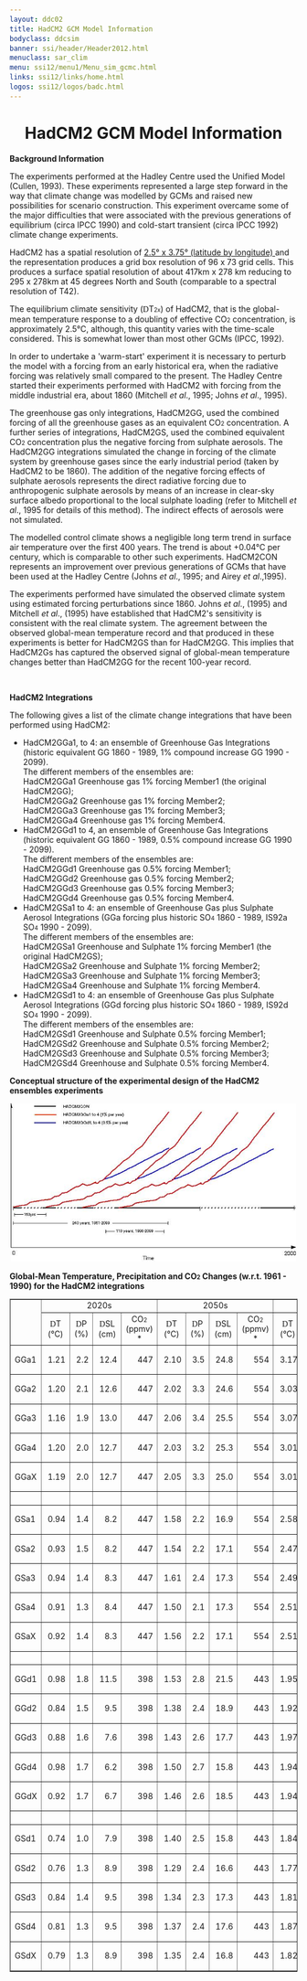 ```yaml
---
layout: ddc02
title: HadCM2 GCM Model Information
bodyclass: ddcsim
banner: ssi/header/Header2012.html
menuclass: sar_clim
menu: ssi12/menu1/Menu_sim_gcmc.html
links: ssi12/links/home.html
logos: ssi12/logos/badc.html
---
```

 <div id="pagetitle">
 <h1 align="center">HadCM2 GCM Model Information </h1>
 </div>
 <!-- End of Page Title Block -->
 
 
 <!-- Insert Model Info Here -->
 <P><B>Background Information</B></P>
 
 <P>The experiments performed at the Hadley Centre 
 used the Unified Model (Cullen, 1993). These experiments represented
 a large step forward in the way that climate change was modelled by
 GCMs and raised new possibilities for scenario construction. This
 experiment overcame some of the major difficulties that were
 associated with the previous generations of equilibrium (circa
 IPCC 1990) and cold-start transient (circa IPCC 1992) climate
 change experiments.</P>
 
 <P>HadCM2 has a spatial resolution of <A HREF="hadcm2_landsea.html">2.5&deg;
 x 3.75&deg; (latitude by longitude) </A>and the representation
 produces a grid box resolution of 96 x 73 grid cells. This produces
 a surface spatial resolution of about 417km x 278 km reducing
 to 295 x 278km at 45 degrees North and South (comparable to a
 spectral resolution of T42).</P>
 
 <P>The equilibrium climate sensitivity (<FONT FACE="Symbol">D</FONT>T<FONT
 SIZE="-2">2x</FONT>) of HadCM2, that is the global-mean temperature
 response to a doubling of effective CO<FONT SIZE="-2">2</FONT>
 concentration, is approximately 2.5&deg;C, although, this quantity
 varies with the time-scale considered. This is somewhat lower
 than most other GCMs (IPCC, 1992).</P>
 
 <P>In order to undertake a 'warm-start' experiment it is necessary
 to perturb the model with a forcing from an early historical era,
 when the radiative forcing was relatively small compared to the
 present. The Hadley Centre started their experiments performed
 with HadCM2 with forcing from the middle industrial era, about
 1860 (Mitchell <I>et al</I>., 1995; Johns <I>et al</I>., 1995).</P>
 
 <P>The greenhouse gas only integrations, HadCM2GG, used the combined
 forcing of all the greenhouse gases as an equivalent CO<FONT SIZE="-2">2</FONT>
 concentration. A further series of integrations, HadCM2GS, used
 the combined equivalent CO<FONT SIZE="-2">2</FONT> concentration
 plus the negative forcing from sulphate aerosols. The HadCM2GG
 integrations simulated the change in forcing of the climate system
 by greenhouse gases since the early industrial period (taken by
 HadCM2 to be 1860). The addition of the negative forcing effects
 of sulphate aerosols represents the direct radiative forcing due
 to anthropogenic sulphate aerosols by means of an increase in
 clear-sky surface albedo proportional to the local sulphate loading
 (refer to Mitchell <I>et al</I>., 1995 for details of this method).
 The indirect effects of aerosols were not simulated.</P>
 
 <P>The modelled control climate shows a negligible long term trend
 in surface air temperature over the first 400 years. The trend
 is about +0.04&deg;C per century, which is comparable to other
 such experiments. HadCM2CON represents an improvement over previous
 generations of GCMs that have been used at the Hadley Centre (Johns
 <I>et al</I>., 1995; and Airey <I>et al</I>.,1995).</P>
 
 <P>The experiments performed have simulated the observed climate
 system using estimated forcing perturbations since 1860. Johns<I> et al</I>.,
 (1995) and Mitchell <I>et al</I>., (1995) have established
 that HadCM2's sensitivity is consistent with the real climate
 system. The agreement between the observed global-mean temperature
 record and that produced in these experiments is better for HadCM2GS
 than for HadCM2GG. This implies that HadCM2Gs has captured the
 observed signal of global-mean temperature changes better than HadCM2GG for
 the recent 100-year record.</P>
 
 <P>&nbsp;</P>
 
 <p><b>HadCM2 Integrations</b></p>
 
 <P>The following gives a list of the climate change integrations
 that have been performed using HadCM2:</P>
 
 <UL>
 <LI>HadCM2GGa1, to 4: an ensemble of Greenhouse Gas Integrations
 (historic equivalent GG 1860 - 1989, 1% compound increase GG
 1990 - 2099).<br/>
 The different members of the ensembles are:<br/>
 HadCM2GGa1 Greenhouse gas 1% forcing Member1 (the original HadCM2GG);<br/>
 HadCM2GGa2 Greenhouse gas 1% forcing Member2;<br/>
 HadCM2GGa3 Greenhouse gas 1% forcing Member3;<br/>
 HadCM2GGa4 Greenhouse gas 1% forcing Member4.</LI>
 
 <LI>HadCM2GGd1 to 4, an ensemble of Greenhouse Gas Integrations
 (historic equivalent GG 1860 - 1989, 0.5% compound increase GG
 1990 - 2099).<br/>
 The different members of the ensembles are:<br/>
 HadCM2GGd1 Greenhouse gas 0.5% forcing Member1;<br/>
 HadCM2GGd2 Greenhouse gas 0.5% forcing Member2;<br/>
 HadCM2GGd3 Greenhouse gas 0.5% forcing Member3;<br/>
 HadCM2GGd4 Greenhouse gas 0.5% forcing Member4.<br/></LI>
 
 <LI>HadCM2GSa1 to 4: an ensemble of Greenhouse Gas plus Sulphate
 Aerosol Integrations (GGa forcing plus historic SO<FONT SIZE="-2">4</FONT>
 1860 - 1989, IS92a SO<FONT SIZE="-2">4</FONT> 1990 - 2099).<br/>
 The different members of the ensembles are:<br/>
 HadCM2GSa1 Greenhouse and Sulphate 1% forcing Member1 (the original HadCM2GS);<br/>
 HadCM2GSa2 Greenhouse and Sulphate 1% forcing Member2;<br/>
 HadCM2GSa3 Greenhouse and Sulphate 1% forcing Member3;<br/>
 HadCM2GSa4 Greenhouse and Sulphate 1% forcing Member4.<br/></LI>
 
 <LI>HadCM2GSd1 to 4: an ensemble of Greenhouse Gas plus Sulphate
 Aerosol Integrations (GGd forcing plus historic SO<FONT SIZE="-2">4</FONT>
 1860 - 1989, IS92d SO<FONT SIZE="-2">4</FONT> 1990 - 2099).<br/>
 The different members of the ensembles are:<br/>
 HadCM2GSd1 Greenhouse and Sulphate 0.5% forcing Member1;<br/>
 HadCM2GSd2 Greenhouse and Sulphate 0.5% forcing Member2;<br/>
 HadCM2GSd3 Greenhouse and Sulphate 0.5% forcing Member3;<br/>
 HadCM2GSd4 Greenhouse and Sulphate 0.5% forcing Member4.<br/></LI>
 </UL>
 
 <P></P>
 
 <P><B>Conceptual structure of the experimental design of the HadCM2 ensembles experiments</B></P>
 
 <P style="text-align:center;">
<IMG SRC="hadcm2_ensembles.jpg" WIDTH="500" HEIGHT="277"
 ALIGN="BOTTOM" BORDER="0" NATURALSIZEFLAG="3"/>
</P>
 
 <P><B>Global-Mean Temperature, Precipitation and CO<FONT SIZE="-2">2</FONT> Changes
 (w.r.t. 1961 - 1990) for the HadCM2 integrations</B></P>
 
 <TABLE WIDTH="95%" BORDER="1" align="center" CELLPADDING="0" CELLSPACING="2">
 <TR>
 <td ROWSPAN="2" ></TD>
 <td COLSPAN="4" align="center">2020s</TD>
 <td COLSPAN="4" align="center">2050s</TD>
 <td COLSPAN="4" align="center">2080s</TD>
 </TR>
 <TR>
 <td ALIGN="CENTER" HEIGHT="34" WIDTH="8%"><FONT FACE="Symbol">D</FONT>T
 <BR CLEAR="ALL">(&deg;C)</td>
 <td ALIGN="CENTER" WIDTH="8%" HEIGHT="34"><FONT FACE="Symbol">D</FONT>P<BR
 CLEAR="ALL">(%)</td>
 <td ALIGN="CENTER" WIDTH="8%" HEIGHT="34"><FONT FACE="Symbol">D</FONT>SL<BR
 CLEAR="ALL">(cm)</td>
 <td ALIGN="CENTER" WIDTH="8%" HEIGHT="34">CO<FONT SIZE="-2">2
 </FONT><BR CLEAR="ALL">(ppmv) *</td>
 <td ALIGN="CENTER" WIDTH="8%" HEIGHT="34"><FONT FACE="Symbol">D</FONT>T<BR
 CLEAR="ALL">(&deg;C)</td>
 <td ALIGN="CENTER" WIDTH="8%" HEIGHT="34"><FONT FACE="Symbol">D</FONT>P<BR
 CLEAR="ALL">(%)</td>
 <td ALIGN="CENTER" WIDTH="8%" HEIGHT="34"><FONT FACE="Symbol">D</FONT>SL
 <BR CLEAR="ALL">(cm)</td>
 <td ALIGN="CENTER" WIDTH="8%" HEIGHT="34">CO<FONT SIZE="-2">2
 </FONT><BR CLEAR="ALL">(ppmv) *</td>
 <td ALIGN="CENTER" WIDTH="8%" HEIGHT="34"><FONT FACE="Symbol">D</FONT>T
 <BR CLEAR="ALL">(&deg;C)</td>
 <td ALIGN="CENTER" WIDTH="8%" HEIGHT="34"><FONT FACE="Symbol">D</FONT>P
 <BR CLEAR="ALL">(%)</td>
 <td ALIGN="CENTER" WIDTH="8%" HEIGHT="34"><FONT FACE="Symbol">D</FONT>SL
 <BR CLEAR="ALL">(cm)</td>
 <td ALIGN="CENTER" WIDTH="8%" HEIGHT="34">CO<FONT SIZE="-2">2
 </FONT><BR CLEAR="ALL">(ppmv) *</td>
 </TR>
 <TR>
 <td HEIGHT="17" WIDTH="8%">GGa1</TD>
 <td HEIGHT="17" WIDTH="8%">
 <p align="right">1.21</p></td>
 <td HEIGHT="17" WIDTH="8%">
 <p align="right">2.2</p></td>
 <td HEIGHT="17" WIDTH="8%">
 <p align="right">12.4</p></td>
 <td HEIGHT="17" WIDTH="8%">
 <p align="right">447</p></td>
 <td HEIGHT="17" WIDTH="8%">
 <p align="right">2.10</p></td>
 <td HEIGHT="17" WIDTH="8%">
 <p align="right">3.5</p></td>
 <td HEIGHT="17" WIDTH="8%">
 <p align="right">24.8</p></td>
 <td HEIGHT="17" WIDTH="8%">
 <p align="right">554</p></td>
 <td HEIGHT="17" WIDTH="8%">
 <p align="right">3.17</p></td>
 <td HEIGHT="17" WIDTH="8%">
 <p align="right">5.18</p></td>
 <td HEIGHT="17" WIDTH="8%">
 <p align="right">41.1</p></td>
 <td HEIGHT="17" WIDTH="8%">
 <p align="right">697</p></td>
 </TR>
 <TR>
 <td HEIGHT="17" WIDTH="8%">GGa2</TD>
 <td HEIGHT="17" WIDTH="8%">
 <p align="right">1.20</p></td>
 <td HEIGHT="17" WIDTH="8%">
 <p align="right">2.1</p></td>
 <td HEIGHT="17" WIDTH="8%">
 <p align="right">12.6</p></td>
 <td HEIGHT="17" WIDTH="8%">
 <p align="right">447</p></td>
 <td HEIGHT="17" WIDTH="8%">
 <p align="right">2.02</p></td>
 <td HEIGHT="17" WIDTH="8%">
 <p align="right">3.3</p></td>
 <td HEIGHT="17" WIDTH="8%">
 <p align="right">24.6</p></td>
 <td HEIGHT="17" WIDTH="8%">
 <p align="right">554</p></td>
 <td HEIGHT="17" WIDTH="8%">
 <p align="right">3.03</p></td>
 <td HEIGHT="17" WIDTH="8%">
 <p align="right">4.77</p></td>
 <td HEIGHT="17" WIDTH="8%">
 <p align="right">40.6</p></td>
 <td HEIGHT="17" WIDTH="8%">
 <p align="right">697</p></td>
 </TR>
 <TR>
 <td HEIGHT="17" WIDTH="8%">GGa3</TD>
 <td HEIGHT="17" WIDTH="8%">
 <p align="right">1.16</p></td>
 <td HEIGHT="17" WIDTH="8%">
 <p align="right">1.9</p></td>
 <td HEIGHT="17" WIDTH="8%">
 <p align="right">13.0</p></td>
 <td HEIGHT="17" WIDTH="8%">
 <p align="right">447</p></td>
 <td HEIGHT="17" WIDTH="8%">
 <p align="right">2.06</p></td>
 <td HEIGHT="17" WIDTH="8%">
 <p align="right">3.4</p></td>
 <td HEIGHT="17" WIDTH="8%">
 <p align="right">25.5</p></td>
 <td HEIGHT="17" WIDTH="8%">
 <p align="right">554</p></td>
 <td HEIGHT="17" WIDTH="8%">
 <p align="right">3.07</p></td>
 <td HEIGHT="17" WIDTH="8%">
 <p align="right">4.80</p></td>
 <td HEIGHT="17" WIDTH="8%">
 <p align="right">41.6</p></td>
 <td HEIGHT="17" WIDTH="8%">
 <p align="right">697</p></td>
 </TR>
 <TR>
 <td HEIGHT="17" WIDTH="8%">GGa4</TD>
 <td HEIGHT="17" WIDTH="8%">
 <p align="right">1.20</p></td>
 <td HEIGHT="17" WIDTH="8%">
 <p align="right">2.0</p></td>
 <td HEIGHT="17" WIDTH="8%">
 <p align="right">12.7</p></td>
 <td HEIGHT="17" WIDTH="8%">
 <p align="right">447</p></td>
 <td HEIGHT="17" WIDTH="8%">
 <p align="right">2.03</p></td>
 <td HEIGHT="17" WIDTH="8%">
 <p align="right">3.2</p></td>
 <td HEIGHT="17" WIDTH="8%">
 <p align="right">25.3</p></td>
 <td HEIGHT="17" WIDTH="8%">
 <p align="right">554</p></td>
 <td HEIGHT="17" WIDTH="8%">
 <p align="right">3.01</p></td>
 <td HEIGHT="17" WIDTH="8%">
 <p align="right">4.74</p></td>
 <td HEIGHT="17" WIDTH="8%">
 <p align="right">41.4</p></td>
 <td HEIGHT="17" WIDTH="8%">
 <p align="right">697</p></td>
 </TR>
 <TR>
 <td HEIGHT="17" WIDTH="8%">GGaX</TD>
 <td HEIGHT="17" WIDTH="8%">
 <p align="right">&nbsp;1.19</p></td>
 <td HEIGHT="17" WIDTH="8%">
 <p align="right">&nbsp;2.0</p></td>
 <td HEIGHT="17" WIDTH="8%">
 <p align="right">&nbsp;12.7</p></td>
 <td HEIGHT="17" WIDTH="8%">
 <p align="right">&nbsp;447</p></td>
 <td HEIGHT="17" WIDTH="8%">
 <p align="right">&nbsp;2.05</p></td>
 <td HEIGHT="17" WIDTH="8%">
 <p align="right">&nbsp;3.3</p></td>
 <td HEIGHT="17" WIDTH="8%">
 <p align="right">&nbsp;25.0</p></td>
 <td HEIGHT="17" WIDTH="8%">
 <p align="right">&nbsp;554</p></td>
 <td HEIGHT="17" WIDTH="8%">
 <p align="right">&nbsp;3.01</p></td>
 <td HEIGHT="17" WIDTH="8%">
 <p align="right">4.87</p></td>
 <td HEIGHT="17" WIDTH="8%">
 <p align="right">&nbsp;41.1</p></td>
 <td HEIGHT="17" WIDTH="8%">
 <p align="right">697</p></td>
 </TR>
 <TR>
 <td HEIGHT="17" WIDTH="8%">&nbsp;</TD>
 <td HEIGHT="17" WIDTH="8%">&nbsp;</TD>
 <td HEIGHT="17" WIDTH="8%">&nbsp;</TD>
 <td HEIGHT="17" WIDTH="8%">&nbsp;</TD>
 <td HEIGHT="17" WIDTH="8%">&nbsp;</TD>
 <td HEIGHT="17" WIDTH="8%">&nbsp;</TD>
 <td HEIGHT="17" WIDTH="8%">&nbsp;</TD>
 <td HEIGHT="17" WIDTH="8%">&nbsp;</TD>
 <td HEIGHT="17" WIDTH="8%">&nbsp;</TD>
 <td HEIGHT="17" WIDTH="8%">&nbsp;</TD>
 <td HEIGHT="17" WIDTH="8%">&nbsp;</TD>
 <td HEIGHT="17" WIDTH="8%">&nbsp;</TD>
 <td HEIGHT="17" WIDTH="8%">&nbsp;</TD>
 </TR>
 <TR>
 <td HEIGHT="17" WIDTH="8%">GSa1</TD>
 <td HEIGHT="17" WIDTH="8%">
 <p align="right">0.94</p></td>
 <td HEIGHT="17" WIDTH="8%">
 <p align="right">1.4</p></td>
 <td HEIGHT="17" WIDTH="8%">
 <p align="right">8.2</p></td>
 <td HEIGHT="17" WIDTH="8%">
 <p align="right">447</p></td>
 <td HEIGHT="17" WIDTH="8%">
 <p align="right">1.58</p></td>
 <td HEIGHT="17" WIDTH="8%">
 <p align="right">2.2</p></td>
 <td HEIGHT="17" WIDTH="8%">
 <p align="right">16.9</p></td>
 <td HEIGHT="17" WIDTH="8%">
 <p align="right">554</p></td>
 <td HEIGHT="17" WIDTH="8%">
 <p align="right">2.58</p></td>
 <td HEIGHT="17" WIDTH="8%">
 <p align="right">3.87</p></td>
 <td HEIGHT="17" WIDTH="8%">
 <p align="right">29.5</p></td>
 <td HEIGHT="17" WIDTH="8%">
 <p align="right">697</p></td>
 </TR>
 <TR>
 <td HEIGHT="17" WIDTH="8%">GSa2</TD>
 <td HEIGHT="17" WIDTH="8%">
 <p align="right">0.93</p></td>
 <td HEIGHT="17" WIDTH="8%">
 <p align="right">1.5</p></td>
 <td HEIGHT="17" WIDTH="8%">
 <p align="right">8.2</p></td>
 <td HEIGHT="17" WIDTH="8%">
 <p align="right">447</p></td>
 <td HEIGHT="17" WIDTH="8%">
 <p align="right">1.54</p></td>
 <td HEIGHT="17" WIDTH="8%">
 <p align="right">2.2</p></td>
 <td HEIGHT="17" WIDTH="8%">
 <p align="right">17.1</p></td>
 <td HEIGHT="17" WIDTH="8%">
 <p align="right">554</p></td>
 <td HEIGHT="17" WIDTH="8%">
 <p align="right">2.47</p></td>
 <td HEIGHT="17" WIDTH="8%">
 <p align="right">3.70</p></td>
 <td HEIGHT="17" WIDTH="8%">
 <p align="right">30.1</p></td>
 <td HEIGHT="17" WIDTH="8%">
 <p align="right">697</p></td>
 </TR>
 <TR>
 <td HEIGHT="17" WIDTH="8%">GSa3</TD>
 <td HEIGHT="17" WIDTH="8%">
 <p align="right">0.94</p></td>
 <td HEIGHT="17" WIDTH="8%">
 <p align="right">1.4</p></td>
 <td HEIGHT="17" WIDTH="8%">
 <p align="right">8.3</p></td>
 <td HEIGHT="17" WIDTH="8%">
 <p align="right">447</p></td>
 <td HEIGHT="17" WIDTH="8%">
 <p align="right">1.61</p></td>
 <td HEIGHT="17" WIDTH="8%">
 <p align="right">2.4</p></td>
 <td HEIGHT="17" WIDTH="8%">
 <p align="right">17.3</p></td>
 <td HEIGHT="17" WIDTH="8%">
 <p align="right">554</p></td>
 <td HEIGHT="17" WIDTH="8%">
 <p align="right">2.49</p></td>
 <td HEIGHT="17" WIDTH="8%">
 <p align="right">3.64</p></td>
 <td HEIGHT="17" WIDTH="8%">
 <p align="right">29.7</p></td>
 <td HEIGHT="17" WIDTH="8%">
 <p align="right">697</p></td>
 </TR>
 <TR>
 <td HEIGHT="17" WIDTH="8%">GSa4</TD>
 <td HEIGHT="17" WIDTH="8%">
 <p align="right">0.91</p></td>
 <td HEIGHT="17" WIDTH="8%">
 <p align="right">1.3</p></td>
 <td HEIGHT="17" WIDTH="8%">
 <p align="right">8.4</p></td>
 <td HEIGHT="17" WIDTH="8%">
 <p align="right">447</p></td>
 <td HEIGHT="17" WIDTH="8%">
 <p align="right">1.50</p></td>
 <td HEIGHT="17" WIDTH="8%">
 <p align="right">2.1</p></td>
 <td HEIGHT="17" WIDTH="8%">
 <p align="right">17.3</p></td>
 <td HEIGHT="17" WIDTH="8%">
 <p align="right">554</p></td>
 <td HEIGHT="17" WIDTH="8%">
 <p align="right">2.51</p></td>
 <td HEIGHT="17" WIDTH="8%">
 <p align="right">3.71</p></td>
 <td HEIGHT="17" WIDTH="8%">
 <p align="right">30.1</p></td>
 <td HEIGHT="17" WIDTH="8%">
 <p align="right">697</p></td>
 </TR>
 <TR>
 <td HEIGHT="17" WIDTH="8%">GSaX</TD>
 <td HEIGHT="17" WIDTH="8%">
 <p align="right">&nbsp;0.92</p></td>
 <td HEIGHT="17" WIDTH="8%">
 <p align="right">1.4</p></td>
 <td HEIGHT="17" WIDTH="8%">
 <p align="right">8.3</p></td>
 <td HEIGHT="17" WIDTH="8%">
 <p align="right">&nbsp;447</p></td>
 <td HEIGHT="17" WIDTH="8%">
 <p align="right">&nbsp;1.56</p></td>
 <td HEIGHT="17" WIDTH="8%">
 <p align="right">&nbsp;2.2</p></td>
 <td HEIGHT="17" WIDTH="8%">
 <p align="right">&nbsp;17.1</p></td>
 <td HEIGHT="17" WIDTH="8%">
 <p align="right">&nbsp;554</p></td>
 <td HEIGHT="17" WIDTH="8%">
 <p align="right">&nbsp;2.51</p></td>
 <td HEIGHT="17" WIDTH="8%">
 <p align="right">&nbsp;3.73</p></td>
 <td HEIGHT="17" WIDTH="8%">
 <p align="right">&nbsp;29.9</p></td>
 <td HEIGHT="17" WIDTH="8%">
 <p align="right">697</p></td>
 </TR>
 <TR>
 <td HEIGHT="17" WIDTH="8%">&nbsp;</TD>
 <td HEIGHT="17" WIDTH="8%">&nbsp;</TD>
 <td HEIGHT="17" WIDTH="8%">&nbsp;</TD>
 <td HEIGHT="17" WIDTH="8%">&nbsp;</TD>
 <td HEIGHT="17" WIDTH="8%">&nbsp;</TD>
 <td HEIGHT="17" WIDTH="8%">&nbsp;</TD>
 <td HEIGHT="17" WIDTH="8%">&nbsp;</TD>
 <td HEIGHT="17" WIDTH="8%">&nbsp;</TD>
 <td HEIGHT="17" WIDTH="8%">&nbsp;</TD>
 <td HEIGHT="17" WIDTH="8%">&nbsp;</TD>
 <td HEIGHT="17" WIDTH="8%">&nbsp;</TD>
 <td HEIGHT="17" WIDTH="8%">&nbsp;</TD>
 <td HEIGHT="17" WIDTH="8%">&nbsp;</TD>
 </TR>
 <TR>
 <td HEIGHT="17" WIDTH="8%">GGd1</TD>
 <td HEIGHT="17" WIDTH="8%">
 <p align="right">0.98</p></td>
 <td HEIGHT="17" WIDTH="8%">
 <p align="right">1.8</p></td>
 <td HEIGHT="17" WIDTH="8%">
 <p align="right">11.5</p></td>
 <td HEIGHT="17" WIDTH="8%">
 <p align="right">398</p></td>
 <td HEIGHT="17" WIDTH="8%">
 <p align="right">1.53</p></td>
 <td HEIGHT="17" WIDTH="8%">
 <p align="right">2.8</p></td>
 <td HEIGHT="17" WIDTH="8%">
 <p align="right">21.5</p></td>
 <td HEIGHT="17" WIDTH="8%">
 <p align="right">443</p></td>
 <td HEIGHT="17" WIDTH="8%">
 <p align="right">1.95</p></td>
 <td HEIGHT="17" WIDTH="8%">
 <p align="right">3.53</p></td>
 <td HEIGHT="17" WIDTH="8%">
 <p align="right">33.0</p></td>
 <td HEIGHT="17" WIDTH="8%">
 <p align="right">498</p></td>
 </TR>
 <TR>
 <td HEIGHT="17" WIDTH="8%">GGd2</TD>
 <td HEIGHT="17" WIDTH="8%">
 <p align="right">0.84</p></td>
 <td HEIGHT="17" WIDTH="8%">
 <p align="right">1.5</p></td>
 <td HEIGHT="17" WIDTH="8%">
 <p align="right">9.5</p></td>
 <td HEIGHT="17" WIDTH="8%">
 <p align="right">398</p></td>
 <td HEIGHT="17" WIDTH="8%">
 <p align="right">1.38</p></td>
 <td HEIGHT="17" WIDTH="8%">
 <p align="right">2.4</p></td>
 <td HEIGHT="17" WIDTH="8%">
 <p align="right">18.9</p></td>
 <td HEIGHT="17" WIDTH="8%">
 <p align="right">443</p></td>
 <td HEIGHT="17" WIDTH="8%">
 <p align="right">1.92</p></td>
 <td HEIGHT="17" WIDTH="8%">
 <p align="right">3.36</p></td>
 <td HEIGHT="17" WIDTH="8%">
 <p align="right">29.8</p></td>
 <td HEIGHT="17" WIDTH="8%">
 <p align="right">498</p></td>
 </TR>
 <TR>
 <td HEIGHT="17" WIDTH="8%">GGd3</TD>
 <td HEIGHT="17" WIDTH="8%">
 <p align="right">0.88</p></td>
 <td HEIGHT="17" WIDTH="8%">
 <p align="right">1.6</p></td>
 <td HEIGHT="17" WIDTH="8%">
 <p align="right">7.6</p></td>
 <td HEIGHT="17" WIDTH="8%">
 <p align="right">398</p></td>
 <td HEIGHT="17" WIDTH="8%">
 <p align="right">1.43</p></td>
 <td HEIGHT="17" WIDTH="8%">
 <p align="right">2.6</p></td>
 <td HEIGHT="17" WIDTH="8%">
 <p align="right">17.7</p></td>
 <td HEIGHT="17" WIDTH="8%">
 <p align="right">443</p></td>
 <td HEIGHT="17" WIDTH="8%">
 <p align="right">1.97</p></td>
 <td HEIGHT="17" WIDTH="8%">
 <p align="right">3.45</p></td>
 <td HEIGHT="17" WIDTH="8%">
 <p align="right">29.2</p></td>
 <td HEIGHT="17" WIDTH="8%">
 <p align="right">498</p></td>
 </TR>
 <TR>
 <td HEIGHT="17" WIDTH="8%">GGd4</TD>
 <td HEIGHT="17" WIDTH="8%">
 <p align="right">0.98</p></td>
 <td HEIGHT="17" WIDTH="8%">
 <p align="right">1.7</p></td>
 <td HEIGHT="17" WIDTH="8%">
 <p align="right">6.2</p></td>
 <td HEIGHT="17" WIDTH="8%">
 <p align="right">398</p></td>
 <td HEIGHT="17" WIDTH="8%">
 <p align="right">1.50</p></td>
 <td HEIGHT="17" WIDTH="8%">
 <p align="right">2.7</p></td>
 <td HEIGHT="17" WIDTH="8%">
 <p align="right">15.8</p></td>
 <td HEIGHT="17" WIDTH="8%">
 <p align="right">443</p></td>
 <td HEIGHT="17" WIDTH="8%">
 <p align="right">1.94</p></td>
 <td HEIGHT="17" WIDTH="8%">
 <p align="right">3.48</p></td>
 <td HEIGHT="17" WIDTH="8%">
 <p align="right">27.0</p></td>
 <td HEIGHT="17" WIDTH="8%">
 <p align="right">498</p></td>
 </TR>
 <TR>
 <td HEIGHT="17" WIDTH="8%">GGdX</TD>
 <td HEIGHT="17" WIDTH="8%">
 <p align="right">&nbsp;0.92</p></td>
 <td HEIGHT="17" WIDTH="8%">
 <p align="right">&nbsp;1.7</p></td>
 <td HEIGHT="17" WIDTH="8%">
 <p align="right">&nbsp;6.7</p></td>
 <td HEIGHT="17" WIDTH="8%">
 <p align="right">&nbsp;398</p></td>
 <td HEIGHT="17" WIDTH="8%">
 <p align="right">&nbsp;1.46</p></td>
 <td HEIGHT="17" WIDTH="8%">
 <p align="right">&nbsp;2.6</p></td>
 <td HEIGHT="17" WIDTH="8%">
 <p align="right">&nbsp;18.5</p></td>
 <td HEIGHT="17" WIDTH="8%">
 <p align="right">&nbsp;443</p></td>
 <td HEIGHT="17" WIDTH="8%">
 <p align="right">&nbsp;1.94</p></td>
 <td HEIGHT="17" WIDTH="8%">
 <p align="right">&nbsp;3.46</p></td>
 <td HEIGHT="17" WIDTH="8%">
 <p align="right">&nbsp;29.7</p></td>
 <td HEIGHT="17" WIDTH="8%">
 <p align="right">&nbsp;498</p></td>
 </TR>
 <TR>
 <td HEIGHT="17" WIDTH="8%">&nbsp;</TD>
 <td HEIGHT="17" WIDTH="8%">&nbsp;</TD>
 <td HEIGHT="17" WIDTH="8%">&nbsp;</TD>
 <td HEIGHT="17" WIDTH="8%">&nbsp;</TD>
 <td HEIGHT="17" WIDTH="8%">&nbsp;</TD>
 <td HEIGHT="17" WIDTH="8%">&nbsp;</TD>
 <td HEIGHT="17" WIDTH="8%">&nbsp;</TD>
 <td HEIGHT="17" WIDTH="8%">&nbsp;</TD>
 <td HEIGHT="17" WIDTH="8%">&nbsp;</TD>
 <td HEIGHT="17" WIDTH="8%">&nbsp;</TD>
 <td HEIGHT="17" WIDTH="8%">&nbsp;</TD>
 <td HEIGHT="17" WIDTH="8%">&nbsp;</TD>
 <td HEIGHT="17" WIDTH="8%">&nbsp;</TD>
 </TR>
 <TR>
 <td HEIGHT="17" WIDTH="8%">GSd1</TD>
 <td HEIGHT="17" WIDTH="8%">
 <p align="right">0.74</p></td>
 <td HEIGHT="17" WIDTH="8%">
 <p align="right">1.0</p></td>
 <td HEIGHT="17" WIDTH="8%">
 <p align="right">7.9</p></td>
 <td HEIGHT="17" WIDTH="8%">
 <p align="right">398</p></td>
 <td HEIGHT="17" WIDTH="8%">
 <p align="right">1.40</p></td>
 <td HEIGHT="17" WIDTH="8%">
 <p align="right">2.5</p></td>
 <td HEIGHT="17" WIDTH="8%">
 <p align="right">15.8</p></td>
 <td HEIGHT="17" WIDTH="8%">
 <p align="right">443</p></td>
 <td HEIGHT="17" WIDTH="8%">
 <p align="right">1.84</p></td>
 <td HEIGHT="17" WIDTH="8%">
 <p align="right">3.23</p></td>
 <td HEIGHT="17" WIDTH="8%">
 <p align="right">25.4</p></td>
 <td HEIGHT="17" WIDTH="8%">
 <p align="right">498</p></td>
 </TR>
 <TR>
 <td HEIGHT="17" WIDTH="8%">GSd2</TD>
 <td HEIGHT="17" WIDTH="8%">
 <p align="right">0.76</p></td>
 <td HEIGHT="17" WIDTH="8%">
 <p align="right">1.3</p></td>
 <td HEIGHT="17" WIDTH="8%">
 <p align="right">8.9</p></td>
 <td HEIGHT="17" WIDTH="8%">
 <p align="right">398</p></td>
 <td HEIGHT="17" WIDTH="8%">
 <p align="right">1.29</p></td>
 <td HEIGHT="17" WIDTH="8%">
 <p align="right">2.4</p></td>
 <td HEIGHT="17" WIDTH="8%">
 <p align="right">16.6</p></td>
 <td HEIGHT="17" WIDTH="8%">
 <p align="right">443</p></td>
 <td HEIGHT="17" WIDTH="8%">
 <p align="right">1.77</p></td>
 <td HEIGHT="17" WIDTH="8%">
 <p align="right">3.16</p></td>
 <td HEIGHT="17" WIDTH="8%">
 <p align="right">25.7</p></td>
 <td HEIGHT="17" WIDTH="8%">
 <p align="right">498</p></td>
 </TR>
 <TR>
 <td HEIGHT="17" WIDTH="8%">GSd3</TD>
 <td HEIGHT="17" WIDTH="8%">
 <p align="right">0.84</p></td>
 <td HEIGHT="17" WIDTH="8%">
 <p align="right">1.4</p></td>
 <td HEIGHT="17" WIDTH="8%">
 <p align="right">9.5</p></td>
 <td HEIGHT="17" WIDTH="8%">
 <p align="right">398</p></td>
 <td HEIGHT="17" WIDTH="8%">
 <p align="right">1.34</p></td>
 <td HEIGHT="17" WIDTH="8%">
 <p align="right">2.3</p></td>
 <td HEIGHT="17" WIDTH="8%">
 <p align="right">17.3</p></td>
 <td HEIGHT="17" WIDTH="8%">
 <p align="right">443</p></td>
 <td HEIGHT="17" WIDTH="8%">
 <p align="right">1.81</p></td>
 <td HEIGHT="17" WIDTH="8%">
 <p align="right">3.17</p></td>
 <td HEIGHT="17" WIDTH="8%">
 <p align="right">26.6</p></td>
 <td HEIGHT="17" WIDTH="8%">
 <p align="right">498</p></td>
 </TR>
 <TR>
 <td HEIGHT="17" WIDTH="8%">GSd4</TD>
 <td HEIGHT="17" WIDTH="8%">
 <p align="right">0.81</p></td>
 <td HEIGHT="17" WIDTH="8%">
 <p align="right">1.3</p></td>
 <td HEIGHT="17" WIDTH="8%">
 <p align="right">9.5</p></td>
 <td HEIGHT="17" WIDTH="8%">
 <p align="right">398</p></td>
 <td HEIGHT="17" WIDTH="8%">
 <p align="right">1.37</p></td>
 <td HEIGHT="17" WIDTH="8%">
 <p align="right">2.4</p></td>
 <td HEIGHT="17" WIDTH="8%">
 <p align="right">17.6</p></td>
 <td HEIGHT="17" WIDTH="8%">
 <p align="right">443</p></td>
 <td HEIGHT="17" WIDTH="8%">
 <p align="right">1.87</p></td>
 <td HEIGHT="17" WIDTH="8%">
 <p align="right">3.37</p></td>
 <td HEIGHT="17" WIDTH="8%">
 <p align="right">27.2</p></td>
 <td HEIGHT="17" WIDTH="8%">
 <p align="right">498</p></td>
 </TR>
 <TR>
 <td HEIGHT="17" WIDTH="8%">GSdX</TD>
 <td HEIGHT="17" WIDTH="8%">
 <p align="right">&nbsp;0.79</p></td>
 <td HEIGHT="17" WIDTH="8%">
 <p align="right">&nbsp;1.3</p></td>
 <td HEIGHT="17" WIDTH="8%">
 <p align="right">&nbsp;8.9</p></td>
 <td HEIGHT="17" WIDTH="8%">
 <p align="right">&nbsp;398</p></td>
 <td HEIGHT="17" WIDTH="8%">
 <p align="right">&nbsp;1.35</p></td>
 <td HEIGHT="17" WIDTH="8%">
 <p align="right">&nbsp;2.4</p></td>
 <td HEIGHT="17" WIDTH="8%">
 <p align="right">&nbsp;16.8</p></td>
 <td HEIGHT="17" WIDTH="8%">
 <p align="right">&nbsp;443</p></td>
 <td HEIGHT="17" WIDTH="8%">
 <p align="right">&nbsp;1.82</p></td>
 <td HEIGHT="17" WIDTH="8%">
 <p align="right">&nbsp;3.23</p></td>
 <td HEIGHT="17" WIDTH="8%">
 <p align="right">&nbsp;26.2</p></td>
 <td HEIGHT="17" WIDTH="8%">
 <p align="right">&nbsp;498</p></td>
 </TR>
 </TABLE>
 
 <p>&nbsp;</p>
 
 
 
 <p></p>
 
 <!-- end of center column -->
